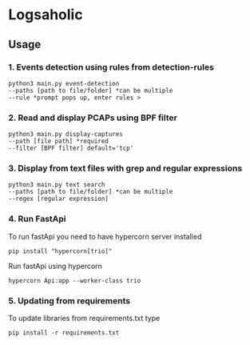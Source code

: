 # Logsaholic


## Usage 

### 1. Events detection using rules from detection-rules
```
python3 main.py event-detection 
--paths [path to file/folder] *can be multiple   
--rule *prompt pops up, enter rules >
```

### 2. Read and display PCAPs using BPF filter
```
python3 main.py display-captures
--path [file path] *required
--filter [BPF filter] default='tcp'
```

### 3. Display from text files with grep and regular expressions
```
python3 main.py text search
--paths [path to file/folder] *can be multiple 
--regex [regular expression] 

```

### 4. Run FastApi
To run fastApi you need to have hypercorn server installed
```
pip install "hypercorn[trio]"
```
Run fastApi using hypercorn
```
hypercorn Api:app --worker-class trio

```


### 5. Updating from requirements
To update libraries from requirements.txt type
```
pip install -r requirements.txt
```
